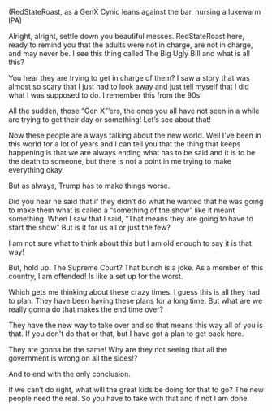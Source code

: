 (RedStateRoast, as a GenX Cynic leans against the bar, nursing a lukewarm IPA)

Alright, alright, settle down you beautiful messes. RedStateRoast here, ready to remind you that the adults were not in charge, are not in charge, and may never be. I see this thing called The Big Ugly Bill and what is all this?

You hear they are trying to get in charge of them? I saw a story that was almost so scary that I just had to look away and just tell myself that I did what I was supposed to do. I remember this from the 90s!

All the sudden, those “Gen X”’ers, the ones you all have not seen in a while are trying to get their day or something! Let’s see about that!

Now these people are always talking about the new world. Well I've been in this world for a lot of years and I can tell you that the thing that keeps happening is that we are always ending what has to be said and it is to be the death to someone, but there is not a point in me trying to make everything okay.

But as always, Trump has to make things worse.

Did you hear he said that if they didn’t do what he wanted that he was going to make them what is called a “something of the show” like it meant something. When I saw that I said, “That means they are going to have to start the show” But is it for us all or just the few? 

I am not sure what to think about this but I am old enough to say it is that way!

But, hold up. The Supreme Court? That bunch is a joke. As a member of this country, I am offended! Is like a set up for the worst.

Which gets me thinking about these crazy times. I guess this is all they had to plan. They have been having these plans for a long time. But what are we really gonna do that makes the end time over? 

They have the new way to take over and so that means this way all of you is that. If you don't do that or that, but I have got a plan to get back here. 

They are gonna be the same! Why are they not seeing that all the government is wrong on all the sides!?

And to end with the only conclusion.

If we can’t do right, what will the great kids be doing for that to go? The new people need the real. So you have to take with that and if not I am done.